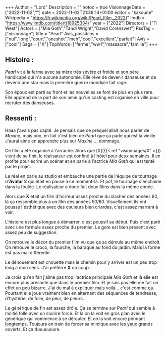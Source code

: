 +++
Author = "Lord"
Description = ""
notoc = true
VisionnageDate = ["2022-11-02",""]
date = 2022-11-02T21:38:14+01:00
editor = "kakoune"
Wikipedia = "https://fr.wikipedia.org/wiki/Pearl_(film,_2022)"
Imdb = "https://www.imdb.com/title/tt18925334/"
year = ["2022"]
Directors = ["Ti West"]
Actors = ["Mia Goth","Tandi Wright","David Corenswet"]
RssTag = ["visionnage"]
title = "Pearl"
Avis_possibles = ["nul","long","court","oneshot","meh","cool","excellent","parfait"]
Avis = ["cool"] 
Saga = ["X"]
TopWords=["ferme","ww1","massacre","famille"]
+++
## Histoire : 
*Pearl* vit à la ferme avec sa mère très sévère et froide et son père handicapé qui n'a aucune autonomie.
Elle rêve de devenir danseuse et de devenir une star mais la première guerre mondiale fait rage.

Son époux est parti au front et les nouvelles se font de plus en plus rare.
Elle apprend de la part de son amie qu'un casting est organisé en ville pour recruter des danseuses.

## Ressenti :
Haaa j'avais pas capté.
Je pensais que ce préquel allait nous parler de *Maxine*, mais non, en fait c'est bien de *Pearl* que ça parle qui est la vieille.
J'aurai aimé en apprendre plus sur *Maxine* … dommage.

Ce film a été organisé à l'arrache.
Alors que [X]({{< ref "visionnages/X" >}}) vient de se finir, le réalisateur est confiné à l'hôtel pour deux semaines.
Il en profite pour écrire un scénar et en parle à l'actrice *Mia Goth* qui est tenté par le projet.

Le réal en parle au studio et embauche une partie de l'équipe de tournage d'**Avatar 2** qui était en pause à ce moment-là.
Et pof, le tournage s'enchaîne dans la foulée.
Le réalisateur a donc fait deux films dans la même année.

Alors que **X** était un film d'horreur assez proche du slasher des années 80, là ça ressemble plus à un film des années 50/60.
Visuellement ils ont poussé l'esthétique avec des couleurs bien criardes, c'est assez marrant à voir.

L'histoire est plus longue à démarrer, c'est poussif au début.
Puis c'est parti avec une formule assez proche du premier.
Le gore est bien présent avec assez peu de suggestion.

On retrouve le décor du premier film vu que ça se déroule au même endroit.
On retrouve le croco, la fourche, la baraque au fond du jardin.
Mais la forme est pas mal différente.

Le dénouement est chouette mais le chemin pour y arriver est un peu trop long à mon sens.
J'ai préferré **X** du coup.

Je crois qu'en fait j'aime pas trop l'actrice principale *Mia Goth* et là elle est encore plus présante que dans le premier film.
Et je sais pas elle me fait un effet un peu bizarre.
J'ai du mal à expliquer mais voilà… c'est comme ça.
Pourtant elle joue vraiment bien en alternant des séquences de tendresse, d'hystérie, de folie, de peur, de pleurs.

Le générique de fin est assez drôle.
Ça se termine sur *Pearl* qui semble à moitié folle avec un sourire forcé.
Et là on la voit en gros plan avec le générique qui commence à se dérouler.
Et on la voit encore pendant longtemps.
Toujours en train de forcer sa mimique avec les yeux grands ouverts.
Et ça duuuuuuure.
